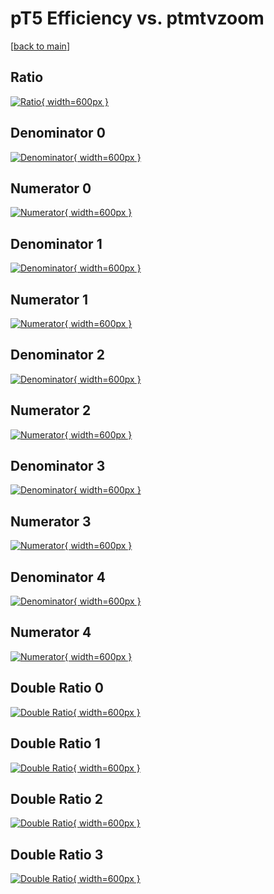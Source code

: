 # pT5 Efficiency vs. ptmtvzoom

[[back to main](./)]



## Ratio

[![Ratio](../mtv/var/pT5_loweta_11_0_eff_ptmtvzoom.png){ width=600px }](../mtv/var/pT5_loweta_11_0_eff_ptmtvzoom.pdf)

## Denominator 0

[![Denominator](../mtv/den/pT5_loweta_11_0_eff_ptmtvzoom_den0.png){ width=600px }](../mtv/den/pT5_loweta_11_0_eff_ptmtvzoom_den0.pdf)

## Numerator 0

[![Numerator](../mtv/num/pT5_loweta_11_0_eff_ptmtvzoom_num0.png){ width=600px }](../mtv/num/pT5_loweta_11_0_eff_ptmtvzoom_num0.pdf)

## Denominator 1

[![Denominator](../mtv/den/pT5_loweta_11_0_eff_ptmtvzoom_den1.png){ width=600px }](../mtv/den/pT5_loweta_11_0_eff_ptmtvzoom_den1.pdf)

## Numerator 1

[![Numerator](../mtv/num/pT5_loweta_11_0_eff_ptmtvzoom_num1.png){ width=600px }](../mtv/num/pT5_loweta_11_0_eff_ptmtvzoom_num1.pdf)

## Denominator 2

[![Denominator](../mtv/den/pT5_loweta_11_0_eff_ptmtvzoom_den2.png){ width=600px }](../mtv/den/pT5_loweta_11_0_eff_ptmtvzoom_den2.pdf)

## Numerator 2

[![Numerator](../mtv/num/pT5_loweta_11_0_eff_ptmtvzoom_num2.png){ width=600px }](../mtv/num/pT5_loweta_11_0_eff_ptmtvzoom_num2.pdf)

## Denominator 3

[![Denominator](../mtv/den/pT5_loweta_11_0_eff_ptmtvzoom_den3.png){ width=600px }](../mtv/den/pT5_loweta_11_0_eff_ptmtvzoom_den3.pdf)

## Numerator 3

[![Numerator](../mtv/num/pT5_loweta_11_0_eff_ptmtvzoom_num3.png){ width=600px }](../mtv/num/pT5_loweta_11_0_eff_ptmtvzoom_num3.pdf)

## Denominator 4

[![Denominator](../mtv/den/pT5_loweta_11_0_eff_ptmtvzoom_den4.png){ width=600px }](../mtv/den/pT5_loweta_11_0_eff_ptmtvzoom_den4.pdf)

## Numerator 4

[![Numerator](../mtv/num/pT5_loweta_11_0_eff_ptmtvzoom_num4.png){ width=600px }](../mtv/num/pT5_loweta_11_0_eff_ptmtvzoom_num4.pdf)

## Double Ratio 0

[![Double Ratio](../mtv/ratio/pT5_loweta_11_0_eff_ptmtvzoom_ratio0.png){ width=600px }](../mtv/ratio/pT5_loweta_11_0_eff_ptmtvzoom_ratio0.pdf)

## Double Ratio 1

[![Double Ratio](../mtv/ratio/pT5_loweta_11_0_eff_ptmtvzoom_ratio1.png){ width=600px }](../mtv/ratio/pT5_loweta_11_0_eff_ptmtvzoom_ratio1.pdf)

## Double Ratio 2

[![Double Ratio](../mtv/ratio/pT5_loweta_11_0_eff_ptmtvzoom_ratio2.png){ width=600px }](../mtv/ratio/pT5_loweta_11_0_eff_ptmtvzoom_ratio2.pdf)

## Double Ratio 3

[![Double Ratio](../mtv/ratio/pT5_loweta_11_0_eff_ptmtvzoom_ratio3.png){ width=600px }](../mtv/ratio/pT5_loweta_11_0_eff_ptmtvzoom_ratio3.pdf)

